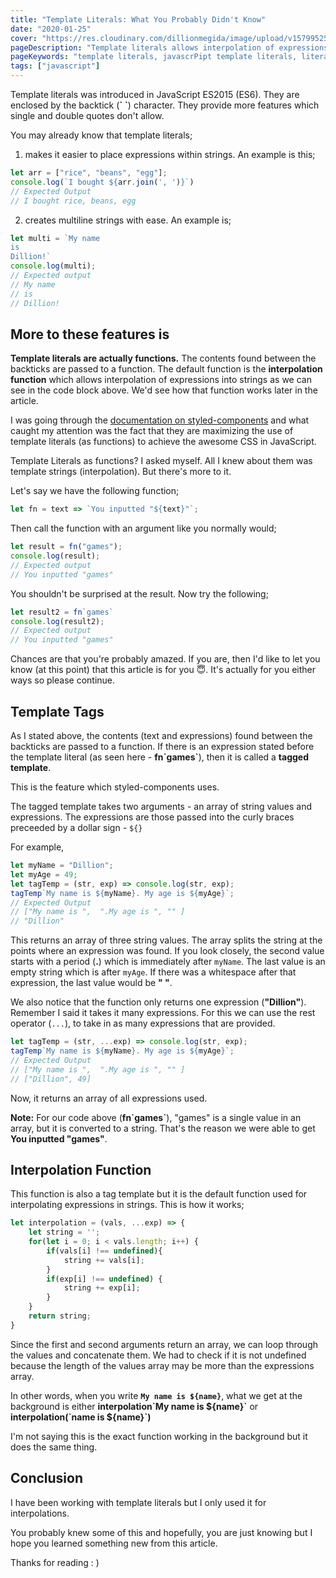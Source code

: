```yaml
---
title: "Template Literals: What You Probably Didn't Know"
date: "2020-01-25"
cover: "https://res.cloudinary.com/dillionmegida/image/upload/v1579952575/images/blogs_cover/template-literals_sjbdqb.jpg"
pageDescription: "Template literals allows interpolation of expressions in strings, and they also allow the creation of tagged templates which enables the combination of functions with template literals."
pageKeywords: "template literals, javascrPipt template literals, literals, templates, javascript templates, backticks, javascript backticks, template backticks, template strings, tagged templates"
tags: ["javascript"]
---
```

Template literals was introduced in JavaScript ES2015 (ES6). They are enclosed by the backtick (**\` \`**) character. They provide more features which single and double quotes don't allow.

You may already know that template literals;

1. makes it easier to place expressions within strings. An example is this;

```javascript
let arr = ["rice", "beans", "egg"];
console.log(`I bought ${arr.join(', ')}`)
// Expected Output
// I bought rice, beans, egg
```

2. creates multiline strings with ease. An example is;

```javascript
let multi = `My name
is
Dillion!`
console.log(multi);
// Expected output
// My name
// is
// Dillion!
```

## More to these features is

**Template literals are actually functions.** The contents found between the backticks are passed to a function. The default function is the **interpolation function** which allows interpolation of expressions into strings as we can see in the code block above.  We'd see how that function works later in the article.

I was going through the [documentation on styled-components](https://styled-components.com/docs) and what caught my attention was the fact that they are maximizing the use of template literals (as functions) to achieve the awesome CSS in JavaScript.

Template Literals as functions? I asked myself. All I knew about them was template strings (interpolation). But there's more to it.

Let's say we have the following function;

```js
let fn = text => `You inputted "${text}"`;
```

Then call the function with an argument like you normally would;

```js
let result = fn("games");
console.log(result);
// Expected output
// You inputted "games"
```

You shouldn't be surprised at the result. Now try the following;

```js
let result2 = fn`games`
console.log(result2);
// Expected output
// You inputted "games"
```

Chances are that you're probably amazed. If you are, then I'd like to let you know (at this point) that this article is for you 😇. It's actually for you either ways so please continue.

## Template Tags

As I stated above, the contents (text and expressions) found between the backticks are passed to a function. If there is an expression stated before the template literal (as seen here - **fn\`games\`**), then it is called a **tagged template**.

This is the feature which styled-components uses.

The tagged template takes two arguments - an array of string values and expressions. The expressions are those passed into the curly braces preceeded by a dollar sign - `${}`

For example,

```js
let myName = "Dillion";
let myAge = 49;
let tagTemp = (str, exp) => console.log(str, exp);
tagTemp`My name is ${myName}. My age is ${myAge}`;
// Expected Output
// ["My name is ",  ".My age is ", "" ]
// "Dillion"
```

This returns an array of three string values. The array splits the string at the points where an expression was found. If you look closely, the second value starts with a period (**.**) which is immediately after `myName`. The last value is  an empty string which is after `myAge`. If there was a whitespace after that expression, the last value would be **" "**. 

We also notice that the function only returns one expression (**"Dillion"**). Remember I said it takes it many expressions. For this we can use the rest operator (`...`), to take in as many expressions that are provided.

```js
let tagTemp = (str, ...exp) => console.log(str, exp);
tagTemp`My name is ${myName}. My age is ${myAge}`;
// Expected Output
// ["My name is ",  ".My age is ", "" ]
// ["Dillion", 49]
```

Now, it returns an array of all expressions used.

**Note:** For our code above (**fn\`games\`**), "games" is a single value in an array, but it is converted to a string. That's the reason we were able to get **You inputted "games"**.

## Interpolation Function

This function is also a tag template but it is the default function used for interpolating expressions in strings. This is how it works;

```javascript
let interpolation = (vals, ...exp) => {
    let string = '';
    for(let i = 0; i < vals.length; i++) {
        if(vals[i] !== undefined){
            string += vals[i];
        }
        if(exp[i] !== undefined) {
            string += exp[i];
        }
    }
    return string;
}
```

Since the first and second arguments return an array, we can loop through the values and concatenate them. We had to check if it is not undefined because the length of the values array may be more than the expressions array.

In other words, when you write **`My name is ${name}`**, what we get at the background is either **interpolation\`My name is ${name}\`** or **interpolation(\`name is ${name}\`)**

I'm not saying this is the exact function working in the background but it does the same thing.

## Conclusion

I have been working with template literals but I only used it for interpolations.

 You probably knew some of this and hopefully, you are just knowing but I hope you learned something new from this article.

Thanks for reading : )
